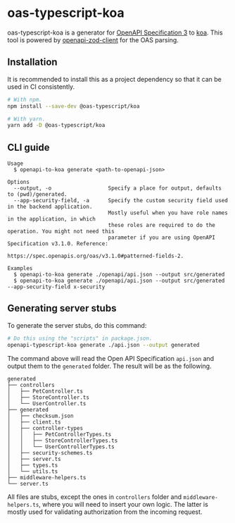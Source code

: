 # oas-typescript-koa

oas-typescript-koa is a generator for [OpenAPI Specification 3](https://swagger.io/specification/v3/) to [koa](https://koajs.com/). This tool is powered by [openapi-zod-client](https://github.com/astahmer/openapi-zod-client) for the OAS parsing.

## Installation

It is recommended to install this as a project dependency so that it can be used in CI consistently.

```bash
# With npm.
npm install --save-dev @oas-typescript/koa

# With yarn.
yarn add -D @oas-typescript/koa
```

## CLI guide

```
Usage
  $ openapi-to-koa generate <path-to-openapi-json>

Options
  --output, -o                  Specify a place for output, defaults to (pwd)/generated.
  --app-security-field, -a      Specify the custom security field used in the backend application.
                                Mostly useful when you have role names in the application, in which
                                these roles are required to do the operation. You might not need this
                                parameter if you are using OpenAPI Specification v3.1.0. Reference:
                                https://spec.openapis.org/oas/v3.1.0#patterned-fields-2.

Examples
  $ openapi-to-koa generate ./openapi/api.json --output src/generated
  $ openapi-to-koa generate ./openapi/api.json --output src/generated --app-security-field x-security
```

## Generating server stubs

To generate the server stubs, do this command:

```bash
# Do this using the "scripts" in package.json.
openapi-typescript-koa generate ./api.json --output generated
```

The command above will read the Open API Specification `api.json` and output them to the `generated` folder. The result will be as the following.

```
generated
├── controllers
│   ├── PetController.ts
│   ├── StoreController.ts
│   └── UserController.ts
├── generated
│   ├── checksum.json
│   ├── client.ts
│   ├── controller-types
│   │   ├── PetControllerTypes.ts
│   │   ├── StoreControllerTypes.ts
│   │   └── UserControllerTypes.ts
│   ├── security-schemes.ts
│   ├── server.ts
│   ├── types.ts
│   └── utils.ts
├── middleware-helpers.ts
└── server.ts
```

All files are stubs, except the ones in `controllers` folder and `middleware-helpers.ts`, where you will need to insert your own logic. The latter is mostly used for validating authorization from the incoming request.
